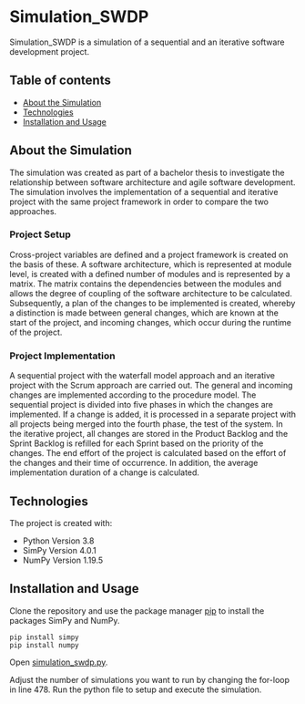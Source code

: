 # Simulation_SWDP
Simulation_SWDP is a simulation of a sequential and an iterative software development project.

## Table of contents
* [About the Simulation](#about-the-simulation)
* [Technologies](#technologies)
* [Installation and Usage](#installation-and-usage)

## About the Simulation
The simulation was created as part of a bachelor thesis to investigate the relationship between software architecture and agile software development. The simulation involves the implementation of a sequential and iterative project with the same project framework in order to compare the two approaches. 

### Project Setup
Cross-project variables are defined and a project framework is created on the basis of these. A software architecture, which is represented at module level, is created with a defined number of modules and is represented by a matrix. The matrix contains the dependencies between the modules and allows the degree of coupling of the software architecture to be calculated. Subsequently, a plan of the changes to be implemented is created, whereby a distinction is made between general changes, which are known at the start of the project, and incoming changes, which occur during the runtime of the project. 

### Project Implementation
A sequential project with the waterfall model approach and an iterative project with the Scrum approach are carried out. The general and incoming changes are implemented according to the procedure model. The sequential project is divided into five phases in which the changes are implemented. If a change is added, it is processed in a separate project with all projects being merged into the fourth phase, the test of the system. In the iterative project, all changes are stored in the Product Backlog and the Sprint Backlog is refilled for each Sprint based on the priority of the changes. The end effort of the project is calculated based on the effort of the changes and their time of occurrence. In addition, the average implementation duration of a change is calculated.

## Technologies
The project is created with: 
* Python Version 3.8
* SimPy Version 4.0.1
* NumPy Version 1.19.5

## Installation and Usage
Clone the repository and use the package manager [pip](https://pip.pypa.io/en/stable/) to install the packages SimPy and NumPy.
```
pip install simpy
pip install numpy
```
Open [simulation_swdp.py](https://github.com/CarlaHofmann/Simulation_SWDP/blob/205df58c034ee1f98d7eba2e8852f6e500fc16cc/simulation_swdp.py). 

Adjust the number of simulations you want to run by changing the for-loop in line 478. Run the python file to setup and execute the simulation.
